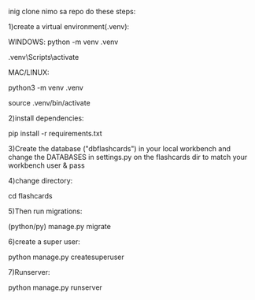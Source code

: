inig clone nimo sa repo do these steps:

1)create a virtual environment(.venv):

WINDOWS:
python -m venv .venv

.venv\Scripts\activate

MAC/LINUX:

python3 -m venv .venv

source .venv/bin/activate

2)install dependencies:

pip install -r requirements.txt

3)Create the database ("dbflashcards") in your local workbench and change the DATABASES in settings.py on the flashcards dir to match your workbench user & pass

4)change directory:

cd flashcards


5)Then run migrations:

(python/py) manage.py migrate

6)create a super user:

python manage.py createsuperuser

7)Runserver:

python manage.py runserver




